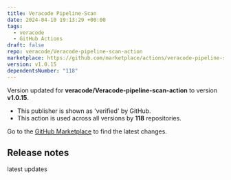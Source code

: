 ```yaml
---
title: Veracode Pipeline-Scan
date: 2024-04-10 19:13:29 +00:00
tags:
  - veracode
  - GitHub Actions
draft: false
repo: veracode/Veracode-pipeline-scan-action
marketplace: https://github.com/marketplace/actions/veracode-pipeline-scan
version: v1.0.15
dependentsNumber: "118"
---
```



Version updated for **veracode/Veracode-pipeline-scan-action** to version **v1.0.15**.
- This publisher is shown as 'verified' by GitHub.
- This action is used across all versions by **118** repositories.

Go to the [GitHub Marketplace](https://github.com/marketplace/actions/veracode-pipeline-scan) to find the latest changes.

## Release notes

latest updates
